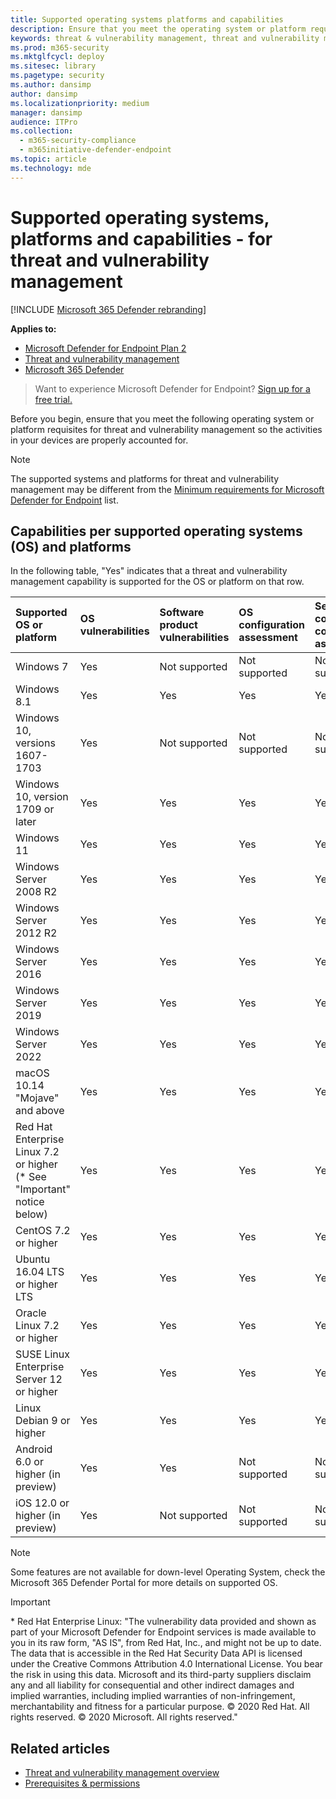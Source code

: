 ```yaml
---
title: Supported operating systems platforms and capabilities
description: Ensure that you meet the operating system or platform requisites for threat and vulnerability management, so the activities in your all devices are properly accounted for.
keywords: threat & vulnerability management, threat and vulnerability management, operating system, platform requirements, prerequisites, Microsoft Defender for Endpoint-tvm supported os, Microsoft Defender for Endpoint-tvm, supported operating systems, supported platforms, linux support, mac support
ms.prod: m365-security
ms.mktglfcycl: deploy
ms.sitesec: library
ms.pagetype: security
ms.author: dansimp
author: dansimp
ms.localizationpriority: medium
manager: dansimp
audience: ITPro
ms.collection: 
  - m365-security-compliance
  - m365initiative-defender-endpoint
ms.topic: article
ms.technology: mde
---
```

# Supported operating systems, platforms and capabilities - for threat and vulnerability management

[!INCLUDE [Microsoft 365 Defender rebranding](../../includes/microsoft-defender.md)]

**Applies to:**

- [Microsoft Defender for Endpoint Plan 2](https://go.microsoft.com/fwlink/?linkid=2154037)
- [Threat and vulnerability management](next-gen-threat-and-vuln-mgt.md)
- [Microsoft 365 Defender](https://go.microsoft.com/fwlink/?linkid=2118804)

> Want to experience Microsoft Defender for Endpoint? [Sign up for a free trial.](https://signup.microsoft.com/create-account/signup?products=7f379fee-c4f9-4278-b0a1-e4c8c2fcdf7e&ru=https://aka.ms/MDEp2OpenTrial?ocid=docs-wdatp-portaloverview-abovefoldlink)

Before you begin, ensure that you meet the following operating system or platform requisites for threat and vulnerability management so the activities in your devices are properly accounted for.

> [!NOTE]
> The supported systems and platforms for threat and vulnerability management may be different from the [Minimum requirements for Microsoft Defender for Endpoint](minimum-requirements.md) list.

## Capabilities per supported operating systems (OS) and platforms

In the following table, "Yes" indicates that a threat and vulnerability management capability is supported for the OS or platform on that row.

Supported OS or platform|OS vulnerabilities|Software product vulnerabilities|OS configuration assessment|Security controls configuration assessment|Software product configuration assessment
:---|:---|:---|:---|:---|:---
Windows 7|Yes|Not supported|Not supported|Not supported|Not supported
Windows 8.1|Yes|Yes|Yes|Yes|Yes
Windows 10, versions 1607-1703|Yes|Not supported|Not supported|Not supported|Not supported
Windows 10, version 1709 or later|Yes|Yes|Yes|Yes|Yes
Windows 11|Yes|Yes|Yes|Yes|Yes
Windows Server 2008 R2|Yes|Yes|Yes|Yes|Yes
Windows Server 2012 R2|Yes|Yes|Yes|Yes|Yes
Windows Server 2016|Yes|Yes|Yes|Yes|Yes
Windows Server 2019|Yes|Yes|Yes|Yes|Yes
Windows Server 2022|Yes|Yes|Yes|Yes|Yes
macOS 10.14 "Mojave" and above|Yes|Yes|Yes|Yes|Yes 
Red Hat Enterprise Linux 7.2 or higher (\* See "Important" notice below)|Yes|Yes|Yes|Yes|Yes
CentOS 7.2 or higher|Yes|Yes|Yes|Yes|Yes
Ubuntu 16.04 LTS or higher LTS|Yes|Yes|Yes|Yes|Yes
Oracle Linux 7.2 or higher|Yes|Yes|Yes|Yes|Yes
SUSE Linux Enterprise Server 12 or higher|Yes|Yes|Yes|Yes|Yes
Linux Debian 9 or higher|Yes|Yes|Yes|Yes|Yes
Android 6.0 or higher (in preview)|Yes|Yes|Not supported|Not supported|Not supported
iOS 12.0 or higher (in preview)|Yes|Not supported|Not supported|Not supported|Not supported

> [!NOTE]
> Some features are not available for down-level Operating System, check the Microsoft 365 Defender Portal for more details on supported OS.

> [!IMPORTANT]
> \* Red Hat Enterprise Linux:
> "The vulnerability data provided and shown as part of your Microsoft Defender for Endpoint services is made available to you in its raw form, "AS IS", from Red Hat, Inc., and might not be up to date. The data that is accessible in the Red Hat Security Data API is licensed under the Creative Commons Attribution 4.0 International License. You bear the risk in using this data. Microsoft and its third-party suppliers disclaim any and all liability for consequential and other indirect damages and implied warranties, including implied warranties of non-infringement, merchantability and fitness for a particular purpose. © 2020 Red Hat. All rights reserved. © 2020 Microsoft. All rights reserved."

## Related articles

- [Threat and vulnerability management overview](next-gen-threat-and-vuln-mgt.md)
- [Prerequisites & permissions](tvm-prerequisites.md)
